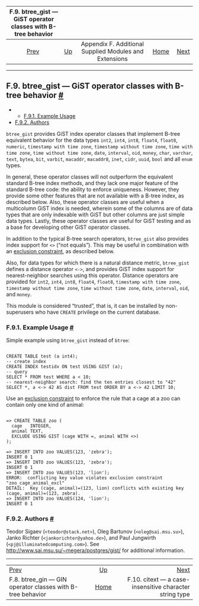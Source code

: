 

|             F.9. btree\_gist — GiST operator classes with B-tree behavior            |                                                                             |                                                        |                                                       |                                                                                |
| :----------------------------------------------------------------------------------: | :-------------------------------------------------------------------------- | :----------------------------------------------------: | ----------------------------------------------------: | -----------------------------------------------------------------------------: |
| [Prev](btree-gin.html "F.8. btree_gin — GIN operator classes with B-tree behavior")  | [Up](contrib.html "Appendix F. Additional Supplied Modules and Extensions") | Appendix F. Additional Supplied Modules and Extensions | [Home](index.html "PostgreSQL 17devel Documentation") |  [Next](citext.html "F.10. citext — a case-insensitive character string type") |

***

## F.9. btree\_gist — GiST operator classes with B-tree behavior [#](#BTREE-GIST)

  * *   [F.9.1. Example Usage](btree-gist.html#BTREE-GIST-EXAMPLE-USAGE)
  * [F.9.2. Authors](btree-gist.html#BTREE-GIST-AUTHORS)

`btree_gist` provides GiST index operator classes that implement B-tree equivalent behavior for the data types `int2`, `int4`, `int8`, `float4`, `float8`, `numeric`, `timestamp with time zone`, `timestamp without time zone`, `time with time zone`, `time without time zone`, `date`, `interval`, `oid`, `money`, `char`, `varchar`, `text`, `bytea`, `bit`, `varbit`, `macaddr`, `macaddr8`, `inet`, `cidr`, `uuid`, `bool` and all `enum` types.

In general, these operator classes will not outperform the equivalent standard B-tree index methods, and they lack one major feature of the standard B-tree code: the ability to enforce uniqueness. However, they provide some other features that are not available with a B-tree index, as described below. Also, these operator classes are useful when a multicolumn GiST index is needed, wherein some of the columns are of data types that are only indexable with GiST but other columns are just simple data types. Lastly, these operator classes are useful for GiST testing and as a base for developing other GiST operator classes.

In addition to the typical B-tree search operators, `btree_gist` also provides index support for `<>` (“not equals”). This may be useful in combination with an [exclusion constraint](sql-createtable.html#SQL-CREATETABLE-EXCLUDE), as described below.

Also, for data types for which there is a natural distance metric, `btree_gist` defines a distance operator `<->`, and provides GiST index support for nearest-neighbor searches using this operator. Distance operators are provided for `int2`, `int4`, `int8`, `float4`, `float8`, `timestamp with time zone`, `timestamp without time zone`, `time without time zone`, `date`, `interval`, `oid`, and `money`.

This module is considered “trusted”, that is, it can be installed by non-superusers who have `CREATE` privilege on the current database.

### F.9.1. Example Usage [#](#BTREE-GIST-EXAMPLE-USAGE)

Simple example using `btree_gist` instead of `btree`:

```

CREATE TABLE test (a int4);
-- create index
CREATE INDEX testidx ON test USING GIST (a);
-- query
SELECT * FROM test WHERE a < 10;
-- nearest-neighbor search: find the ten entries closest to "42"
SELECT *, a <-> 42 AS dist FROM test ORDER BY a <-> 42 LIMIT 10;
```

Use an [exclusion constraint](sql-createtable.html#SQL-CREATETABLE-EXCLUDE) to enforce the rule that a cage at a zoo can contain only one kind of animal:

```

=> CREATE TABLE zoo (
  cage   INTEGER,
  animal TEXT,
  EXCLUDE USING GIST (cage WITH =, animal WITH <>)
);

=> INSERT INTO zoo VALUES(123, 'zebra');
INSERT 0 1
=> INSERT INTO zoo VALUES(123, 'zebra');
INSERT 0 1
=> INSERT INTO zoo VALUES(123, 'lion');
ERROR:  conflicting key value violates exclusion constraint "zoo_cage_animal_excl"
DETAIL:  Key (cage, animal)=(123, lion) conflicts with existing key (cage, animal)=(123, zebra).
=> INSERT INTO zoo VALUES(124, 'lion');
INSERT 0 1
```

### F.9.2. Authors [#](#BTREE-GIST-AUTHORS)

Teodor Sigaev (`<teodor@stack.net>`), Oleg Bartunov (`<oleg@sai.msu.su>`), Janko Richter (`<jankorichter@yahoo.de>`), and Paul Jungwirth (`<pj@illuminatedcomputing.com>`). See <http://www.sai.msu.su/~megera/postgres/gist/> for additional information.

***

|                                                                                      |                                                                             |                                                                                |
| :----------------------------------------------------------------------------------- | :-------------------------------------------------------------------------: | -----------------------------------------------------------------------------: |
| [Prev](btree-gin.html "F.8. btree_gin — GIN operator classes with B-tree behavior")  | [Up](contrib.html "Appendix F. Additional Supplied Modules and Extensions") |  [Next](citext.html "F.10. citext — a case-insensitive character string type") |
| F.8. btree\_gin — GIN operator classes with B-tree behavior                          |            [Home](index.html "PostgreSQL 17devel Documentation")            |                        F.10. citext — a case-insensitive character string type |
